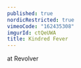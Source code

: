 ```yaml
---
published: true
nordicRestricted: true
vimeoCode: "162435308"
imgurId: ctQeUWA
title: Kindred Fever
---
```


at Revolver
